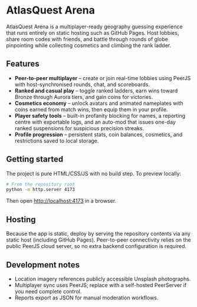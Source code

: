 # AtlasQuest Arena

AtlasQuest Arena is a multiplayer-ready geography guessing experience that runs entirely on static hosting such as GitHub Pages. Host lobbies, share room codes with friends, and battle through rounds of globe pinpointing while collecting cosmetics and climbing the rank ladder.

## Features

- **Peer-to-peer multiplayer** – create or join real-time lobbies using PeerJS with host-synchronised rounds, chat, and scoreboards.
- **Ranked and casual play** – toggle ranked ladders, earn wins toward Bronze through Aurora tiers, and gain coins for victories.
- **Cosmetics economy** – unlock avatars and animated nameplates with coins earned from match wins, then equip them in your profile.
- **Player safety tools** – built-in profanity blocking for names, a reporting centre with exportable logs, and an auto-mod that issues one-day ranked suspensions for suspicious precision streaks.
- **Profile progression** – persistent stats, coin balances, cosmetics, and restrictions saved to local storage.

## Getting started

The project is pure HTML/CSS/JS with no build step. To preview locally:

```bash
# From the repository root
python -m http.server 4173
```

Then open [http://localhost:4173](http://localhost:4173) in a browser.

## Hosting

Because the app is static, deploy by serving the repository contents via any static host (including GitHub Pages). Peer-to-peer connectivity relies on the public PeerJS cloud server, so no extra backend configuration is required.

## Development notes

- Location imagery references publicly accessible Unsplash photographs.
- Multiplayer sync uses PeerJS; replace with a self-hosted PeerServer if you need complete control.
- Reports export as JSON for manual moderation workflows.
